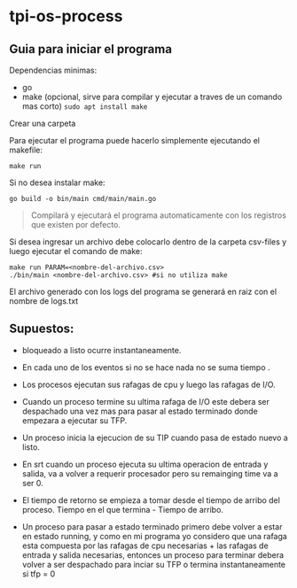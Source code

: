 # tpi-os-process

## Guia para iniciar el programa

Dependencias minimas:

- go
- make (opcional, sirve para compilar y ejecutar a traves de un comando mas corto) ```sudo apt install make``` 

Crear una carpeta 

Para ejecutar el programa puede hacerlo simplemente ejecutando el makefile:

    make run

Si no desea instalar make:

    go build -o bin/main cmd/main/main.go


> Compilará y ejecutará el programa automaticamente con los registros que existen por defecto.

Si desea ingresar un archivo debe colocarlo dentro de la carpeta csv-files y luego ejecutar el comando de make:

    make run PARAM=<nombre-del-archivo.csv>
    ./bin/main <nombre-del-archivo.csv> #si no utiliza make

El archivo generado con los logs del programa se generará en raiz con el nombre de logs.txt 

## Supuestos:
 
- bloqueado a listo ocurre instantaneamente.

- En cada uno de los eventos si no se hace nada no se suma tiempo .

- Los procesos ejecutan sus rafagas de cpu y luego las rafagas de I/O.

- Cuando un proceso termine su ultima rafaga de I/O este debera ser despachado una vez mas para pasar al estado terminado donde empezara a ejecutar su TFP. 

- Un proceso inicia la ejecucion de su TIP cuando pasa de estado nuevo a listo.

- En srt cuando un proceso ejecuta su ultima operacion de entrada y salida, va a volver a requerir procesador pero su remainging time va a ser 0.

- El tiempo de retorno se empieza a tomar desde el tiempo de arribo del proceso. Tiempo en el que termina - Tiempo de arribo.

- Un proceso para pasar a estado terminado primero debe volver a estar en estado running, y como en mi programa yo considero que una rafaga esta compuesta por las rafagas de cpu necesarias + las rafagas de entrada y salida necesarias, entonces un proceso para terminar debera volver a ser despachado para inciar su TFP o termina instantaneamente si tfp = 0